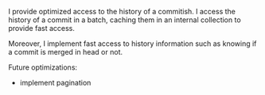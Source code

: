 I provide optimized access to the history of a commitish. I access the history of a commit in a batch, caching them in an internal collection to provide fast access.

Moreover, I implement fast access to history information such as knowing if a commit is merged in head or not.

Future optimizations: 
 - implement pagination